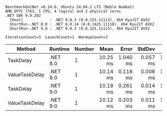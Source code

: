 ```

BenchmarkDotNet v0.14.0, Ubuntu 24.04.2 LTS (Noble Numbat)
AMD EPYC 7763, 1 CPU, 4 logical and 2 physical cores
.NET SDK 9.0.202
  [Host]            : .NET 9.0.3 (9.0.325.11113), X64 RyuJIT AVX2
  ShortRun-.NET 8.0 : .NET 8.0.14 (8.0.1425.11118), X64 RyuJIT AVX2
  ShortRun-.NET 9.0 : .NET 9.0.3 (9.0.325.11113), X64 RyuJIT AVX2

IterationCount=3  LaunchCount=1  WarmupCount=3  

```
| Method         | Runtime  | Number | Mean     | Error    | StdDev   | Min      | Max      | Allocated |
|--------------- |--------- |------- |---------:|---------:|---------:|---------:|---------:|----------:|
| TaskDelay      | .NET 8.0 | 1      | 10.25 ms | 1.040 ms | 0.057 ms | 10.21 ms | 10.31 ms |     352 B |
| ValueTaskDelay | .NET 8.0 | 1      | 10.14 ms | 0.118 ms | 0.006 ms | 10.13 ms | 10.15 ms |     128 B |
| TaskDelay      | .NET 9.0 | 1      | 10.19 ms | 0.261 ms | 0.014 ms | 10.18 ms | 10.20 ms |     352 B |
| ValueTaskDelay | .NET 9.0 | 1      | 10.12 ms | 0.203 ms | 0.011 ms | 10.11 ms | 10.13 ms |     128 B |
